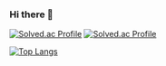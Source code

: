 ### Hi there 👋
[![Solved.ac Profile](http://mazassumnida.wtf/api/v2/generate_badge?boj=v4vendetta12)](https://solved.ac/v4vendetta12/)
[![Solved.ac Profile](http://mazassumnida.wtf/api/v2/generate_badge?boj=woochaese12)](https://solved.ac/woochaese12/)
<!--
**tkatpgus19/tkatpgus19** is a ✨ _special_ ✨ repository because its `README.md` (this file) appears on your GitHub profile.

Here are some ideas to get you started:

- 🔭 I’m currently working on ...
- 🌱 I’m currently learning ...
- 👯 I’m looking to collaborate on ...
- 🤔 I’m looking for help with ...
- 💬 Ask me about ...
- 📫 How to reach me: ...
- 😄 Pronouns: ...
- ⚡ Fun fact: ...
-->
[![Top Langs](https://github-readme-stats.vercel.app/api/top-langs/?username=tkatpgus19&layout=compact)](https://github.com/anuraghazra/github-readme-stats)
